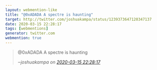 ```yaml
---
layout: webmention-like
title: "@0xADADA A spectre is haunting"
target: http://twitter.com/joshuakampa/status/1239373647120347137
date: 2020-03-15 22:28:17
tags: [webmentions]
generator: twitter.com
webmention: true
---
```


<blockquote class="external-citation">
  <p>
    @0xADADA A spectre is haunting
  </p>
  <cite>‒<span class="p-author p-name">joshuakampa</span>
    on
    <a href="http://twitter.com/joshuakampa/status/1239373647120347137" rel="external nofollow" target="_blank">2020-03-15 22:28:17</a>
  </cite>
</blockquote>
